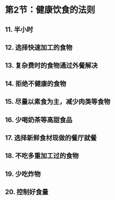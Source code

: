 # 第2节：健康饮食的法则

## 11. 半小时

## 12. 选择快速加工的食物

## 13. 复杂费时的食物通过外餐解决

## 14. 拒绝不健康的食物

## 15. 尽量以素食为主，减少肉类等食物

## 16. 少喝奶茶等高甜食品

## 17. 选择新鲜食材现做的餐厅就餐

## 18. 不吃多重加工过的食物

## 19. 少吃炸物

## 20. 控制好食量
